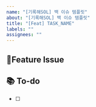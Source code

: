 ```yaml
---
name: "[기록해SOL] 백 이슈 템플릿"
about: "[기록해SOL] 백 이슈 템플릿"
title: "[Feat] TASK_NAME"
labels: ""
assignees: ""
---
```


## 📌Feature Issue

## 📚 To-do

- [ ]
